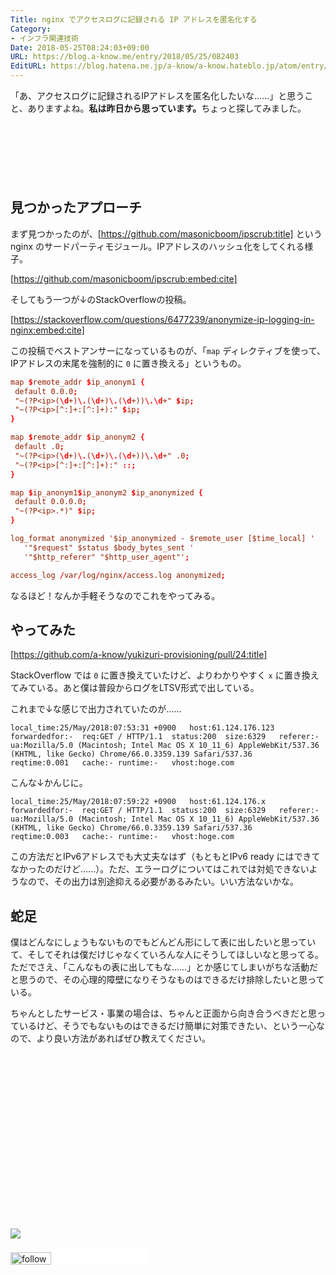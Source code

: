 ```yaml
---
Title: nginx でアクセスログに記録される IP アドレスを匿名化する
Category:
- インフラ関連技術
Date: 2018-05-25T08:24:03+09:00
URL: https://blog.a-know.me/entry/2018/05/25/082403
EditURL: https://blog.hatena.ne.jp/a-know/a-know.hateblo.jp/atom/entry/17391345971647762816
---
```


「あ、アクセスログに記録されるIPアドレスを匿名化したいな......」と思うこと、ありますよね。<b>私は昨日から思っています。</b>ちょっと探してみました。



<!-- more -->

<script async src="//pagead2.googlesyndication.com/pagead/js/adsbygoogle.js"></script>
<!-- article-top -->
<ins class="adsbygoogle"
     style="display:inline-block;width:728px;height:90px"
     data-ad-client="ca-pub-3463034538369189"
     data-ad-slot="8367620130"></ins>
<script>
(adsbygoogle = window.adsbygoogle || []).push({});
</script>

## 見つかったアプローチ
まず見つかったのが、[https://github.com/masonicboom/ipscrub:title] という nginx のサードパーティモジュール。IPアドレスのハッシュ化をしてくれる様子。



[https://github.com/masonicboom/ipscrub:embed:cite]




そしてもう一つが↓のStackOverflowの投稿。



[https://stackoverflow.com/questions/6477239/anonymize-ip-logging-in-nginx:embed:cite]



この投稿でベストアンサーになっているものが、「`map` ディレクティブを使って、IPアドレスの末尾を強制的に `0` に置き換える」というもの。

```conf
map $remote_addr $ip_anonym1 {
 default 0.0.0;
 "~(?P<ip>(\d+)\.(\d+)\.(\d+))\.\d+" $ip;
 "~(?P<ip>[^:]+:[^:]+):" $ip;
}

map $remote_addr $ip_anonym2 {
 default .0;
 "~(?P<ip>(\d+)\.(\d+)\.(\d+))\.\d+" .0;
 "~(?P<ip>[^:]+:[^:]+):" ::;
}

map $ip_anonym1$ip_anonym2 $ip_anonymized {
 default 0.0.0.0;
 "~(?P<ip>.*)" $ip;
}

log_format anonymized '$ip_anonymized - $remote_user [$time_local] ' 
   '"$request" $status $body_bytes_sent ' 
   '"$http_referer" "$http_user_agent"';

access_log /var/log/nginx/access.log anonymized;
```



なるほど！なんか手軽そうなのでこれをやってみる。

## やってみた


[https://github.com/a-know/yukizuri-provisioning/pull/24:title]



StackOverflow では `0` に置き換えていたけど、よりわかりやすく `x` に置き換えてみている。あと僕は普段からログをLTSV形式で出している。

これまで↓な感じで出力されていたのが......

```ltsv
local_time:25/May/2018:07:53:31 +0900	host:61.124.176.123	forwardedfor:-	req:GET / HTTP/1.1	status:200	size:6329	referer:-	ua:Mozilla/5.0 (Macintosh; Intel Mac OS X 10_11_6) AppleWebKit/537.36 (KHTML, like Gecko) Chrome/66.0.3359.139 Safari/537.36	reqtime:0.001	cache:-	runtime:-	vhost:hoge.com
```

こんな↓かんじに。


```ltsv
local_time:25/May/2018:07:59:22 +0900	host:61.124.176.x	forwardedfor:-	req:GET / HTTP/1.1	status:200	size:6329	referer:-	ua:Mozilla/5.0 (Macintosh; Intel Mac OS X 10_11_6) AppleWebKit/537.36 (KHTML, like Gecko) Chrome/66.0.3359.139 Safari/537.36	reqtime:0.003	cache:-	runtime:-	vhost:hoge.com
```


この方法だとIPv6アドレスでも大丈夫なはず（もともとIPv6 ready にはできてなかったのだけど......）。ただ、エラーログについてはこれでは対処できないようなので、その出力は別途抑える必要があるみたい。いい方法ないかな。


## 蛇足
僕はどんなにしょうもないものでもどんどん形にして表に出したいと思っていて、そしてそれは僕だけじゃなくていろんな人にそうしてほしいなと思ってる。ただでさえ、「こんなもの表に出してもな......」とか感じてしまいがちな活動だと思うので、その心理的障壁になりそうなものはできるだけ排除したいと思っている。


ちゃんとしたサービス・事業の場合は、ちゃんと正面から向き合うべきだと思っているけど、そうでもないものはできるだけ簡単に対策できたい、という一心なので、より良い方法があればぜひ教えてください。


<div>
<br>
<script async src="//pagead2.googlesyndication.com/pagead/js/adsbygoogle.js"></script>
<!-- article-bottom2 -->
<ins class="adsbygoogle"
     style="display:inline-block;width:300px;height:250px"
     data-ad-client="ca-pub-3463034538369189"
     data-ad-slot="5274552934"></ins>
<script>
(adsbygoogle = window.adsbygoogle || []).push({});
</script>

<a href="http://bit.ly/pixe-la" target='blank' rel="nofollow"><img src="https://cdn-ak.f.st-hatena.com/images/fotolife/a/a-know/20170405/20170405220342.png"></a>
<br>
</div>

<div>
<a href='http://cloud.feedly.com/#subscription%2Ffeed%2Fhttp%3A%2F%2Fblog.a-know.me%2Ffeed'  target='blank'><img id='feedlyFollow' src='//s3.feedly.com/img/follows/feedly-follow-rectangle-volume-small_2x.png' alt='follow us in feedly' width='65' height='20'></a>



<iframe src="//blog.hatena.ne.jp/a-know/a-know.hateblo.jp/subscribe/iframe" allowtransparency="true" frameborder="0" scrolling="no" width="150" height="28"></iframe>
</div>


<script src="https://moshi-moshi.moshimo.works/moshimoshi/a_know_blog/2018-05-25-082403?title=nginx%20%E3%81%A7%E3%82%A2%E3%82%AF%E3%82%BB%E3%82%B9%E3%83%AD%E3%82%B0%E3%81%AB%E8%A8%98%E9%8C%B2%E3%81%95%E3%82%8C%E3%82%8B%20IP%20%E3%82%A2%E3%83%89%E3%83%AC%E3%82%B9%E3%82%92%E5%8C%BF%E5%90%8D%E5%8C%96%E3%81%99%E3%82%8B"></script>

